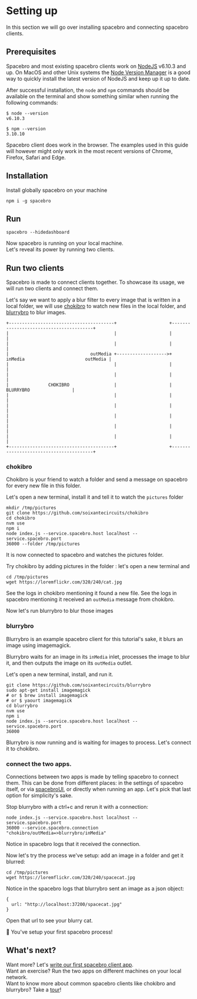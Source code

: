 # Setting up

In this section we will go over installing spacebro and connecting
spacebro clients.

## Prerequisites

Spacebro and most existing spacebro clients work on [NodeJS](https://nodejs.org/en/)
v6.10.3 and up. On MacOS and other Unix systems the [Node Version
Manager](https://github.com/creationix/nvm) is a good way to quickly
install the latest version of NodeJS and keep up it up to date.

After successful installation, the `node` and `npm` commands should be
available on the terminal and show something similar when running the
following commands:

```
$ node --version
v6.10.3
```

```
$ npm --version
3.10.10
```

Spacebro client does work in the browser. The
examples used in this guide will however might only work in the most recent
versions of Chrome, Firefox, Safari and Edge.

## Installation

Install globally spacebro on your machine

```
npm i -g spacebro
```

## Run

```
spacebro --hidedashboard
```

Now spacebro is running on your local machine.  
Let's reveal its power by running two clients.

## Run two clients

Spacebro is made to connect clients together. To showcase its usage, we
will run two clients and connect them.

Let's say we want to apply a blur filter to every image that is written
in a local folder, we will use
[chokibro](https://github.com/soixantecircuits/chokibro) to watch new
files in the local folder, and
[blurrybro](https://github.com/spacebro/blurrybro) to blur
images.

```
+----------------------------------------+                    +----------------------------------------+
|                                        |                    |                                        |
|                                        |                    |                                        |
|                               outMedia +------------------->+ inMedia                       outMedia |
|                                        |                    |                                        |
|                                        |                    |                                        |
|               CHOKIBRO                 |                    |               BLURRYBRO                |
|                                        |                    |                                        |
|                                        |                    |                                        |
|                                        |                    |                                        |
|                                        |                    |                                        |
|                                        |                    |                                        |
+----------------------------------------+                    +----------------------------------------+
```

### chokibro

Chokibro is your friend to watch a folder and send a message on spacebro
for every new file in this folder.

Let's open a new terminal, install it and tell it to watch the `pictures` folder

```
mkdir /tmp/pictures
git clone https://github.com/soixantecircuits/chokibro
cd chokibro
nvm use
npm i
node index.js --service.spacebro.host localhost --service.spacebro.port
36000 --folder /tmp/pictures
```

It is now connected to spacebro and watches the pictures folder.

Try chokibro by adding pictures in the folder : let's open a new terminal and

```
cd /tmp/pictures
wget https://loremflickr.com/320/240/cat.jpg
```

See the logs in chokibro mentioning it found a new file. See the logs in
spacebro mentioning it received an `outMedia` message from chokibro.

Now let's run blurrybro to blur those images

### blurrybro

Blurrybro is an example spacebro client for this tutorial's sake,
it blurs an image using imagemagick.

Blurrybro waits for an image in its
`inMedia` inlet, processes the image to blur it, and then outputs the
image on its `outMedia` outlet.

Let's open a new terminal, install, and run it.

```
git clone https://github.com/soixantecircuits/blurrybro
sudo apt-get install imagemagick
# or $ brew install imagemagick
# or $ yaourt imagemagick
cd blurrybro
nvm use
npm i
node index.js --service.spacebro.host localhost --service.spacebro.port
36000
```

Blurrybro is now running and is waiting for images to process. Let's
connect it to chokibro.

### connect the two apps.

Connections between two apps is made by telling spacebro to connect
them. This can be done from different places: in the settings of
spacebro itself, or via [spacebroUI](http://spacebro.space/), or
directly when running an app. Let's pick that last option for
simplicity's sake.

Stop blurrybro with a ctrl+c and rerun it with a connection:

```
node index.js --service.spacebro.host localhost --service.spacebro.port
36000 --service.spacebro.connection "chokibro/outMedia=>blurrybro/inMedia"
```

Notice in spacebro logs that it received the connection.

Now let's try the process we've setup: add an image in a folder and get
it blurred:


```
cd /tmp/pictures
wget https://loremflickr.com/320/240/spacecat.jpg
```

Notice in the spacebro logs that blurrybro sent an image as a json
object:

```
{
  url: "http://localhost:37200/spacecat.jpg"
}
```

Open that url to see your blurry cat.

🎉 You've setup your first spacebro process!

## What's next?

Want more? Let's [write our first spacebro client
app](./starting.md).  
Want an exercise? Run the two apps on different machines on your local
network.  
Want to know more about common spacebro clients like chokibro and
blurrybro? Take a [tour](https://github.com/spacebro/awesome-spacebro#apps)!
